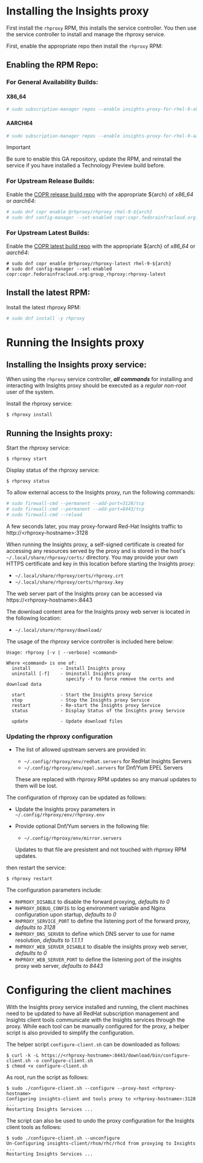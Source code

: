# Installing the Insights proxy

First install the `rhproxy` RPM, this installs the service controller. You then use the service controller to install and manage the rhproxy service.

First, enable the appropriate repo then install the `rhproxy` RPM:


## Enabling the RPM Repo:

### For General Availability Builds:

#### X86_64

```sh
# sudo subscription-manager repos --enable insights-proxy-for-rhel-9-x86_64-rpms
```

#### AARCH64

```sh
# sudo subscription-manager repos --enable insights-proxy-for-rhel-9-aarch64-rpms
```

> [!IMPORTANT]
> Be sure to enable this GA repository, update the RPM, and reinstall the service if you have installed a Technology Preview build before.

### For Upstream Release Builds:

Enable the [COPR release build repo](https://copr.fedorainfracloud.org/coprs/g/rhproxy/rhproxy/builds) with the appropriate \${arch} of _x86\_64_ or _aarch64_:


```sh
# sudo dnf copr enable @rhproxy/rhproxy rhel-9-${arch}
# sudo dnf config-manager --set-enabled copr:copr.fedorainfracloud.org:group_rhproxy:rhproxy
```

### For Upstream Latest Builds:

Enable the [COPR latest build repo](https://copr.fedorainfracloud.org/coprs/g/rhproxy/rhproxy-latest/builds) with the appropriate \${arch} of _x86\_64_ or _aarch64_:


```
# sudo dnf copr enable @rhproxy/rhproxy-latest rhel-9-${arch}
# sudo dnf config-manager --set-enabled copr:copr.fedorainfracloud.org:group_rhproxy:rhproxy-latest
```


## Install the latest RPM:

Install the latest rhproxy RPM:

```sh
# sudo dnf install -y rhproxy
```

# Running the Insights proxy

## Installing the Insights proxy service:

When using the `rhproxy` service controller, ***all commands*** for installing and interacting with Insights proxy should be executed as a *regular non-root* user of the system.

Install the rhproxy service:

```
$ rhproxy install
```

## Running the Insights proxy:

Start the rhproxy service:

```
$ rhproxy start
```

Display status of the rhproxy service:

```
$ rhproxy status
```

To allow external access to the Insights proxy, run the following commands:

```sh
# sudo firewall-cmd --permanent --add-port=3128/tcp
# sudo firewall-cmd --permanent --add-port=8443/tcp
# sudo firewall-cmd --reload
```

A few seconds later, you may proxy-forward Red-Hat Insights traffic to http://\<rhproxy-hostname\>:3128

When running the Insights proxy, a self-signed certificate is created for accessing any resources served by the proxy
and is stored in the host's `~/.local/share/rhproxy/certs/` directory. You may provide your own
HTTPS certificate and key in this location before starting the Insights proxy:

- `~/.local/share/rhproxy/certs/rhproxy.crt`
- `~/.local/share/rhproxy/certs/rhproxy.key`

The web server part of the Insights proxy can be accessed via https://\<rhproxy-hostname\>:8443

The download content area for the Insights proxy web server is located in the following location:

- `~/.local/share/rhproxy/download/`

The usage of the rhproxy service controller is included here below:

```
Usage: rhproxy [-v | --verbose] <command>

Where <command> is one of:
  install           - Install Insights proxy
  uninstall [-f]    - Uninstall Insights proxy
                      specify -f to force remove the certs and download data

  start             - Start the Insights proxy Service
  stop              - Stop the Insights proxy Service
  restart           - Re-start the Insights proxy Service
  status            - Display Status of the Insights proxy Service

  update            - Update download files
```

### Updating the rhproxy configuration



- The list of allowed upstream servers are provided in:
  - `~/.config/rhproxy/env/redhat.servers` for RedHat Insights Servers
  - `~/.config/rhproxy/env/epel.servers` for Dnf/Yum EPEL Servers

  These are replaced with rhproxy RPM updates so any manual updates to them will be lost.

The configuration of rhproxy can be updated as follows:

- Update the Insights proxy parameters in `~/.config/rhproxy/env/rhproxy.env`
- Provide optional Dnf/Yum servers in the following file:
  - `~/.config/rhproxy/env/mirror.servers`

  Updates to that file are presistent and not touched with rhproxy RPM updates.

then restart the service:

```
$ rhproxy restart
```

The configuration parameters include:

- `RHPROXY_DISABLE` to disable the forward proxying, _defaults to 0_
- `RHPROXY_DEBUG_CONFIG` to log environment variable and Nginx configuration upon startup, _defaults to 0_
- `RHPROXY_SERVICE_PORT` to define the listening port of the forward proxy, _defaults to 3128_
- `RHPROXY_DNS_SERVER` to define which DNS server to use for name resolution, _defaults to 1.1.1.1_
- `RHPROXY_WEB_SERVER_DISABLE` to disable the insights proxy web server, _defaults to 0_
- `RHPROXY_WEB_SERVER_PORT` to define the listening port of the insights proxy web server, _defaults to 8443_

# Configuring the client machines

With the Insights proxy service installed and running, the client machines need to be updated to have all RedHat subscription management and Insights client tools communicate with the Insights services through the proxy. While each tool can be manually configured for the proxy, a helper script is also provided to simplify the configuration.

The helper script `configure-client.sh` can be downloaded as follows:

```
$ curl -k -L https://<rhproxy-hostname>:8443/download/bin/configure-client.sh -o configure-client.sh
$ chmod +x configure-client.sh
```

As root, run the script as follows:

```
$ sudo ./configure-client.sh --configure --proxy-host <rhproxy-hostname>
Configuring insights-client and tools proxy to <rhproxy-hostname>:3128 ...
Restarting Insights Services ...
```

The script can also be used to undo the proxy configuration for the Insights client tools as follows:

```
$ sudo ./configure-client.sh --unconfigure
Un-Configuring insights-client/rhsm/rhc/rhcd from proxying to Insights ...
Restarting Insights Services ...
```

